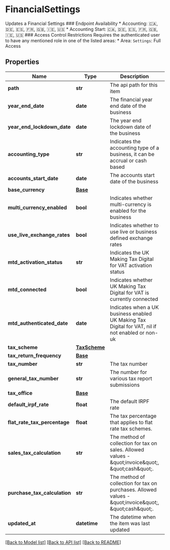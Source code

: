 # FinancialSettings

Updates a Financial Settings  ### Endpoint Availability  * Accounting: 🇨🇦, 🇩🇪, 🇪🇸, 🇫🇷, 🇬🇧, 🇮🇪, 🇺🇸 * Accounting Start: 🇨🇦, 🇩🇪, 🇪🇸, 🇫🇷, 🇬🇧, 🇮🇪, 🇺🇸  ### Access Control Restrictions  Requires the authenticated user to have any mentioned role in one of the listed areas: * Area: `Settings`: Full Access
## Properties
Name | Type | Description | Notes
------------ | ------------- | ------------- | -------------
**path** | **str** | The api path for this item | [optional] 
**year_end_date** | **date** | The financial year end date of the business | [optional] 
**year_end_lockdown_date** | **date** | The year end lockdown date of the business | [optional] 
**accounting_type** | **str** | Indicates the accounting type of a business, it can be accrual or cash based | [optional] 
**accounts_start_date** | **date** | The accounts start date of the business | [optional] 
**base_currency** | [**Base**](Base.md) |  | [optional] 
**multi_currency_enabled** | **bool** | Indicates whether multi-currency is enabled for the business | [optional] 
**use_live_exchange_rates** | **bool** | Indicates whether to use live or business defined exchange rates | [optional] 
**mtd_activation_status** | **str** | Indicates the UK Making Tax Digital for VAT activation status | [optional] 
**mtd_connected** | **bool** | Indicates whether UK Making Tax Digital for VAT is currently connected | [optional] 
**mtd_authenticated_date** | **date** | Indicates when a UK business enabled UK Making Tax Digital for VAT, nil if not enabled or non-uk | [optional] 
**tax_scheme** | [**TaxScheme**](TaxScheme.md) |  | [optional] 
**tax_return_frequency** | [**Base**](Base.md) |  | [optional] 
**tax_number** | **str** | The tax number | [optional] 
**general_tax_number** | **str** | The number for various tax report submissions | [optional] 
**tax_office** | [**Base**](Base.md) |  | [optional] 
**default_irpf_rate** | **float** | The default IRPF rate | [optional] 
**flat_rate_tax_percentage** | **float** | The tax percentage that applies to flat rate tax schemes. | [optional] 
**sales_tax_calculation** | **str** | The method of collection for tax on sales. Allowed values - \&quot;invoice\&quot;, \&quot;cash\&quot;. | [optional] 
**purchase_tax_calculation** | **str** | The method of collection for tax on purchases. Allowed values - \&quot;invoice\&quot;, \&quot;cash\&quot;. | [optional] 
**updated_at** | **datetime** | The datetime when the item was last updated | [optional] 

[[Back to Model list]](../README.md#documentation-for-models) [[Back to API list]](../README.md#documentation-for-api-endpoints) [[Back to README]](../README.md)


